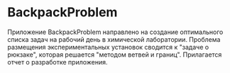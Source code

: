 # BackpackProblem
Приложение BackpackProblem направлено на создание оптимального списка задач на рабочий день в химической лаборатории.
Проблема размещения экспериментальных установок сводится к "задаче о рюкзаке", которая решается "методом ветвей и границ".
Прилагается отчет о разработке приложения.
